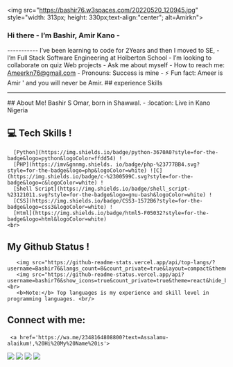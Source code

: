 <img src="https://bashir76.w3spaces.com/20220520_120945.jpg" style="width: 313px; height: 330px;text-align:"center"; alt=Amirkn">
### Hi there  -  I’m Bashir, Amir Kano - 
----------- I’ve been learning to code for 2Years and then I moved to SE, - 
  I’m Full Stack Software Engineering at  Holberton School -  I’m looking to collaborate on quiz Web projects -  Ask me about myself -  How to reach me: Ameerkn76@gmail.com -  Pronouns: Success is mine  - ⚡ Fun fact:  Ameer  is Amir ' and you will never be Amir. ## experience Skills  

<hr>
## About Me!
 Bashir S Omar, born in Shawwal. - 
:location: Live in Kano Nigeria  



## :computer: Tech Skills !
      [Python](https://img.shields.io/badge/python-3670A0?style=for-the-badge&logo=python&logoColor=ffdd54) !
      [PHP](https://imv&gnnmg.shields. io/badge/php-%23777BB4.svg?style=for-the-badge&logo=php&logoColor=white) ![C](https://img.shields.io/badge/c-%2300599C.svg?style=for-the-badge&logo=c&logoColor=white) ! 
      [Shell Script](https://img.shields.io/badge/shell_script-%23121011.svg?style=for-the-badge&logo=gnu-bash&logoColor=white) !
      [CSS](https://img.shields.io/badge/CSS3-1572B6?style=for-the-badge&logo=css3&logoColor=white) !
      [Html](https://img.shields.io/badge/html5-F05032?style=for-the-badge&logo=html&logoColor=white)
    <br> 
##  My Github Status !
       <img src="https://github-readme-stats.vercel.app/api/top-langs/?username=Bashir76&langs_count=8&count_private=true&layout=compact&theme=react&hide_border=true&bg_color=0D1117"> 
       <img src="https://github-readme-status.vercel.app/api?username=bashir76&show_icons=true&count_private=true&theme=react&hide_border=true&bg_color=0D1117"> <br> 
       <b>Note:</b> Top languages is my experience and skill level in programming languages. <br/> 
## Connect with me: <p align="left"> 
     <a href='https://wa.me/2348164808800?text=Assalamu-alaikum!,%20Hi%20My%20Name%20is'>
<img src='https://img.shields.io/badge/WhatsApp-25D366?style=for-the-badge&logo=whatsapp&logoColor=white' /></a> 
<a href='mailto:ameerkn76@gmail.com'>
<img src='https://img.shields.io/badge/Gmail-D14836?style=for-the-badge&logo=gmail&logoColor=white' /></a> 
<a href='https://www.linkedin.com/in/amir-kano-bk-5752b0239'>
<img src='https://img.shields.io/badge/LinkedIn-0077B5?style=for-the-badge&logo=linkedin&logoColor=white' /></a> <a href='https://twitter.com/ameersomar1'>
<img src='https://img.shields.io/badge/Twitter-1DA1F2?style=for-the-badge&logo=twitter&logoColor=white' /></a> </p>

